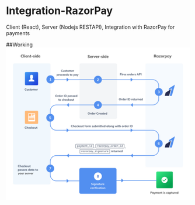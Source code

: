 # Integration-RazorPay
Client (React), Server (Nodejs RESTAPI), Integration with RazorPay for payments

##Working
![Working_logo](working.png)
